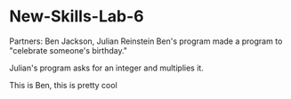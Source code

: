 # New-Skills-Lab-6
Partners: Ben Jackson, Julian Reinstein
Ben's program made a program to "celebrate someone's birthday."

Julian's program asks for an integer and multiplies it.


This is Ben, this is pretty cool